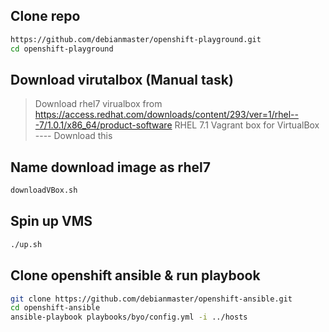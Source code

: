 ## Clone repo  
```sh
https://github.com/debianmaster/openshift-playground.git
cd openshift-playground
```




## Download virutalbox (Manual task)
> Download rhel7 virualbox from https://access.redhat.com/downloads/content/293/ver=1/rhel---7/1.0.1/x86_64/product-software
> RHEL 7.1 Vagrant box for VirtualBox  ---- Download this 

 
## Name download image as rhel7 
```sh
downloadVBox.sh
```

## Spin up VMS
```sh
./up.sh
```

## Clone openshift ansible & run playbook

```sh
git clone https://github.com/debianmaster/openshift-ansible.git
cd openshift-ansible
ansible-playbook playbooks/byo/config.yml -i ../hosts
```


